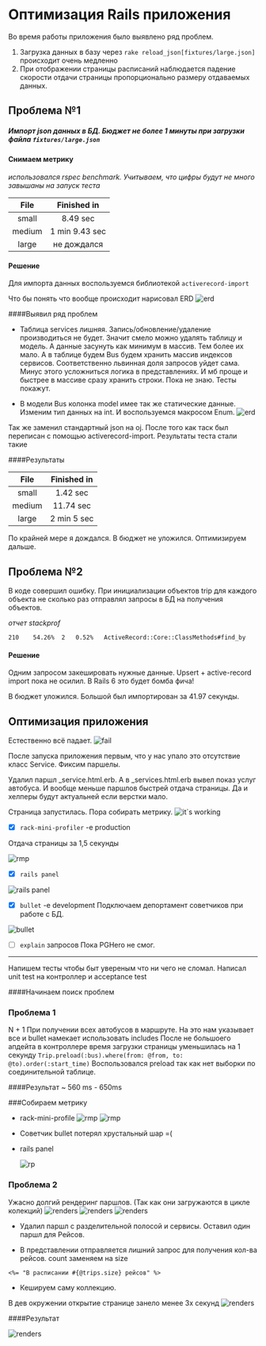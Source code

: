 # Оптимизация Rails приложения
Во время работы приложения было выявлено ряд проблем.
1.  Загрузка данных в базу через `rake reload_json[fixtures/large.json]` происходит очень медленно
2.  При отображении страницы расписаний наблюдается падение скорости отдачи страницы пропорционально размеру отдаваемых данных. 

## Проблема №1
##### Импорт json данных в БД. Бюджет не более 1 минуты при загрузки файла `fixtures/large.json`

#### Снимаем метрику

*использовался rspec benchmark. Учитываем, что цифры будут не много завышаны на запуск теста*

| File   |    Finished in |
|:------:|:--------------:|
| small  |       8.49 sec | 
| medium | 1 min 9.43 sec | 
| large  |    не дождался | 

#### Решение
Для импорта данных воспользуемся библиотекой `activerecord-import`

Что бы понять что вообще происходит нарисовал ERD
![erd](https://raw.githubusercontent.com/VidgarVii/rails-optimization-2-task3/optimize/fixtures/images/ERD.png)

####Выявил ряд проблем
* Таблица services лишняя. Запись/обновление/удаление производиться не будет. Значит смело можно удалять таблицу и модель. А данные засунуть как минимум в массив. Тем более их мало. А в таблице будем Bus будем хранить массив индексов сервисов. Соответственно львинная доля запросов уйдет сама. Минус этого усложниться логика в представлениях. И мб проще и быстрее в массиве сразу хранить строки. Пока не знаю. Тесты покажут.

* В модели Bus колонка model имее так же статические данные. Изменим тип данных на int. И воспользуемся макросом Enum.
![erd](https://raw.githubusercontent.com/VidgarVii/rails-optimization-2-task3/optimize/fixtures/images/ERD2.png)

Так же заменил стандартный json на oj.
После того как таск был переписан с помощью activerecord-import. Результаты теста стали такие

####Результаты

| File   |    Finished in |
|:------:|:--------------:|
| small  |       1.42 sec | 
| medium |      11.74 sec | 
| large  |    2 min 5 sec | 

По крайней мере я дождался. В бюджет не уложился. Оптимизируем дальше.

## Проблема №2
В коде совершил ошибку. При инициализации объектов trip для каждого объекта не сколько раз отправлял запросы в БД на получения объектов.

*отчет stackprof*

`210	54.26%	2	0.52%	ActiveRecord::Core::ClassMethods#find_by`

#### Решение

Одним запросом закешировать нужные данные. Upsert + active-record import пока не осилил. В Rails 6 это будет бомба фича!

В бюджет уложился. Большой был импортирован за 41.97 секунды.

## Оптимизация приложения
Естественно всё падает. 
![fail](https://raw.githubusercontent.com/VidgarVii/rails-optimization-2-task3/optimize/fixtures/images/no_service_no_gain.png)

После запуска приложения первым, что у нас упало это отсутствие класс Service.
Фиксим паршелы.

Удалил паршл _service.html.erb. А в _services.html.erb вывел показ услуг автобуса. 
И вообще меньше паршлов быстрей отдача страницы. Да и хелперы будут актуальней если верстки мало.

Страница запустилась. Пора собирать метрику.
![it`s working](https://raw.githubusercontent.com/VidgarVii/rails-optimization-2-task3/optimize/fixtures/images/its_ok.png)


- [x] `rack-mini-profiler` -e production

Отдача страницы за 1,5 секунды

 ![rmp](https://raw.githubusercontent.com/VidgarVii/rails-optimization-2-task3/optimize/fixtures/images/mrp.png)

- [x] `rails panel`

 ![rails panel](https://raw.githubusercontent.com/VidgarVii/rails-optimization-2-task3/optimize/fixtures/images/r_panel.png)
 
- [x] `bullet` -e development
Подключаем депортамент советчиков при работе с БД. 

 ![bullet](https://raw.githubusercontent.com/VidgarVii/rails-optimization-2-task3/optimize/fixtures/images/bullet.png)
- [ ] `explain` запросов Пока PGHero не смог.

----
Напишем тесты чтобы быт увереным что ни чего не сломал. 
Написал unit test на контроллер и acceptance test

####Начинаем поиск проблем

### Проблема 1
N + 1 При получении всех автобусов в маршруте. На это нам указывает все и bullet намекает использовать includes 
После не большоего апдейта в контроллере время загрузки страницы уменьшилась на 1 секунду 
`Trip.preload(:bus).where(from: @from, to: @to).order(:start_time)`
Воспользовался preload так как нет выборки по соединительной таблице.

####Результат
~ 560 ms - 650ms

 
###Собираем метрику
* rack-mini-profile
 ![rmp](https://raw.githubusercontent.com/VidgarVii/rails-optimization-2-task3/optimize/fixtures/images/includes.png)
  ![rmp](https://raw.githubusercontent.com/VidgarVii/rails-optimization-2-task3/optimize/fixtures/images/rmp-1.png)
  
* Советчик bullet потерял хрустальный шар =(
* rails panel

   ![rp](https://raw.githubusercontent.com/VidgarVii/rails-optimization-2-task3/optimize/fixtures/images/rp-1.png)
   
 ### Проблема 2
 
 Ужасно долгий рендеринг паршлов. (Так как они загружаются в цикле колекций)
    ![renders](https://raw.githubusercontent.com/VidgarVii/rails-optimization-2-task3/optimize/fixtures/images/renders.png)
        ![renders](https://raw.githubusercontent.com/VidgarVii/rails-optimization-2-task3/optimize/fixtures/images/rp-2.png)
        ![renders](https://raw.githubusercontent.com/VidgarVii/rails-optimization-2-task3/optimize/fixtures/images/rp-3.png)
        
* Удалил паршл с разделительной полосой и сервисы. Оставил один паршл для Рейсов.
       
* В представлении отправляется лишний запрос для получения кол-ва рейсов. count заменяем на size

`<%= "В расписании #{@trips.size} рейсов" %>`

* Кешируем саму коллекцию.

В дев окружении открытие странице занело менее 3х секунд
![renders](https://raw.githubusercontent.com/VidgarVii/rails-optimization-2-task3/optimize/fixtures/images/rmp-3.png)

####Результат
        
![renders](https://raw.githubusercontent.com/VidgarVii/rails-optimization-2-task3/optimize/fixtures/images/rmp-2.png)

